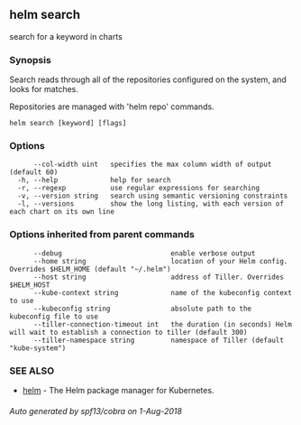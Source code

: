 ## helm search

search for a keyword in charts

### Synopsis


Search reads through all of the repositories configured on the system, and
looks for matches.

Repositories are managed with 'helm repo' commands.


```
helm search [keyword] [flags]
```

### Options

```
      --col-width uint   specifies the max column width of output (default 60)
  -h, --help             help for search
  -r, --regexp           use regular expressions for searching
  -v, --version string   search using semantic versioning constraints
  -l, --versions         show the long listing, with each version of each chart on its own line
```

### Options inherited from parent commands

```
      --debug                           enable verbose output
      --home string                     location of your Helm config. Overrides $HELM_HOME (default "~/.helm")
      --host string                     address of Tiller. Overrides $HELM_HOST
      --kube-context string             name of the kubeconfig context to use
      --kubeconfig string               absolute path to the kubeconfig file to use
      --tiller-connection-timeout int   the duration (in seconds) Helm will wait to establish a connection to tiller (default 300)
      --tiller-namespace string         namespace of Tiller (default "kube-system")
```

### SEE ALSO

* [helm](../../helm/#helm)	 - The Helm package manager for Kubernetes.

###### Auto generated by spf13/cobra on 1-Aug-2018
